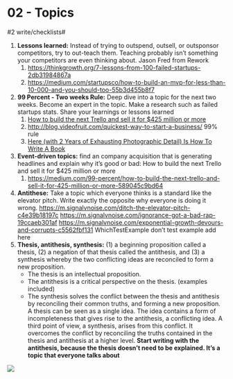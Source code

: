 # 02 - Topics
#2 write/checklists#

1. **Lessons learned:** Instead of trying to outspend, outsell, or outsponsor competitors, try to out-teach them. Teaching probably isn’t something your competitors are even thinking about. Jason Fred from Rework
	1. https://thinkgrowth.org/7-lessons-from-100-failed-startups-2db31984867a
	2. https://medium.com/startupsco/how-to-build-an-mvp-for-less-than-10-000-and-you-should-too-55b3d455b8f7
2. **99 Percent - Two weeks Rule:** Deep dive into a topic for the next two weeks. Become an expert in the topic. Make a research such as failed startups stats. Share your learnings or lessons learned
	1.  [How to build the next Trello and sell it for $425 million or more](https://medium.com/99-percent/how-to-build-the-next-trello-and-sell-it-for-425-million-or-more-589045c9bd64)
	2. http://blog.videofruit.com/quickest-way-to-start-a-business/ 99% rule
	3. [Here (with 2 Years of Exhausting Photographic Detail) Is How To Write A Book](https://medium.com/the-mission/here-with-2-years-of-exhausting-photographic-detail-is-how-to-write-a-book-fda1a6b40802)
3. **Event-driven topics:** find an company acquisition that is generating headlines and explain why it’s good or bad: How to build the next Trello and sell it for $425 million or more
	1. https://medium.com/99-percent/how-to-build-the-next-trello-and-sell-it-for-425-million-or-more-589045c9bd64
4. **Antithese:** Take a topic which everyone thinks is a standard like the elevator pitch. Write exactly the opposite why everyone is doing it wrong.  https://m.signalvnoise.com/ditch-the-elevator-pitch-c4e39b18197c
https://m.signalvnoise.com/ignorance-got-a-bad-rap-19ccaeb301af
https://m.signalvnoise.com/exponential-growth-devours-and-corrupts-c5562fbf131
WhichTestExample don’t test example add here 
5. **Thesis, antithesis, synthesis:** (1) a beginning proposition called a thesis, (2) a negation of that thesis called the antithesis, and (3) a synthesis whereby the two conflicting ideas are reconciled to form a new proposition.
	* The thesis is an intellectual proposition.
	* The antithesis is a critical perspective on the thesis. (examples included)
	* The synthesis solves the conflict between the thesis and antithesis by reconciling their common truths, and forming a new proposition.
A thesis can be seen as a single idea. The idea contains a form of incompleteness that gives rise to the antithesis, a conflicting idea. A third point of view, a synthesis, arises from this conflict. It overcomes the conflict by reconciling the truths contained in the thesis and antithesis at a higher level. **Start writing with the antithesis, because the thesis doesn’t need to be explained. It’s a topic that everyone talks about**


![](&&&SFLOCALFILEPATH&&&photo.jpg)
